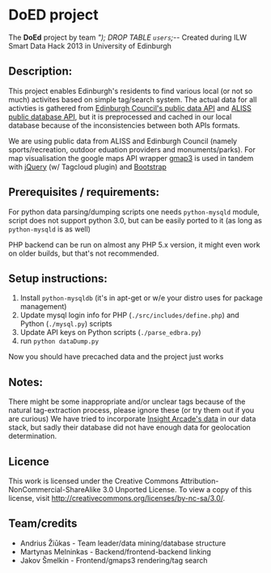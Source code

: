 DoED project
=======

The __DoEd__ project by team _"); DROP TABLE ``users``;--_
Created during ILW Smart Data Hack 2013 in University of Edinburgh

Description:
-----

This project enables Edinburgh's residents to find various local (or not so much) activites based on simple tag/search system.
The actual data for all activties is gathered from [Edinburgh Council's public data API](http://www.edinburgh.gov.uk/directories) and [ALISS public database API](http://www.aliss.org/), but it is preprocessed and cached in our local database because of the inconsistencies between both APIs formats.

We are using public data from ALISS and Edinburgh Council (namely sports/recreation, outdoor eduation providers and monuments/parks). For map visualisation the google maps API wrapper [gmap3](http://gmap3.net/) is used in tandem with [jQuery](http://jquery.com/) (w/ Tagcloud plugin) and [Bootstrap](http://twitter.github.com/bootstrap/)

Prerequisites / requirements:
------

For python data parsing/dumping scripts one needs `python-mysqld` module, script does not support python 3.0, but can be easily ported to it (as long as `python-mysqld` is as well)

PHP backend can be run on almost any PHP 5.x version, it might even work on older builds, but that's not recommended.

Setup instructions:
------

1. Install `python-mysqldb` (it's in apt-get or w/e your distro uses for package management)
2. Update mysql login info for PHP (`./src/includes/define.php`) and Python (`./mysql.py`) scripts
3. Update API keys on Python scripts (`./parse_edbra.py`)
4. run `python dataDump.py`

Now you should have precached data and the project just works

Notes:
------

There might be some inappropriate and/or unclear tags because of the natural tag-extraction process, please ignore these (or try them out if you are curious)
We have tried to incorporate [Insight Arcade's data](http://educationhackers.org/) in our data stack, but sadly their database did not have enough data for geolocation determination.

Licence
------

This work is licensed under the Creative Commons Attribution-NonCommercial-ShareAlike 3.0 Unported License. To view a copy of this license, visit http://creativecommons.org/licenses/by-nc-sa/3.0/.

Team/credits
------

* Andrius Žiūkas - Team leader/data mining/database structure
* Martynas Melninkas - Backend/frontend-backend linking
* Jakov Šmelkin - Frontend/gmaps3 rendering/tag search

